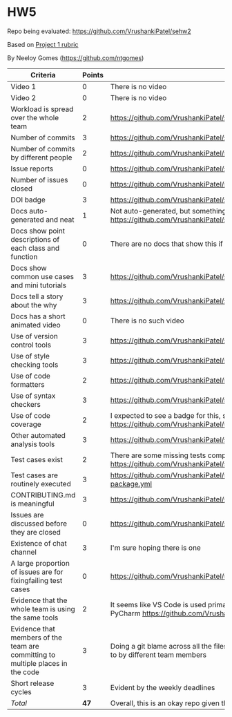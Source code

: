 # HW5
Repo being evaluated: https://github.com/VrushankiPatel/sehw2

Based on [Project 1 rubric](https://github.com/txt/se22/blob/main/docs/proj1.md#rubric)

By Neeloy Gomes (https://github.com/ntgomes)

| **Criteria**                                                                       | **Points** | **Evidence**                                                                                                                                      |
|------------------------------------------------------------------------------------|------------|---------------------------------------------------------------------------------------------------------------------------------------------------|
| Video 1                                                                            | 0          | There is no video                                                                                                                                 |
| Video 2                                                                            | 0          | There is no video                                                                                                                                 |
| Workload is spread over the whole team                                             | 2          | https://github.com/VrushankiPatel/sehw2/pulse/monthly                                                                                             |
| Number of commits                                                                  | 3          | https://github.com/VrushankiPatel/sehw2/graphs/commit-activity                                                                                    |
| Number of commits by different people                                              | 2          | https://github.com/VrushankiPatel/sehw2/graphs/commit-activity                                                                                    |
| Issue reports                                                                      | 0          | https://github.com/VrushankiPatel/sehw2/issues?q=                                                                                                 |
| Number of issues closed                                                            | 0          | https://github.com/VrushankiPatel/sehw2/issues?q=is%3Aclosed                                                                                      |
| DOI badge                                                                          | 3          | https://github.com/VrushankiPatel/sehw2 https://zenodo.org/record/7093785                                                                         |
| Docs auto-generated and neat                                                       | 1          | Not auto-generated, but something is there: https://github.com/VrushankiPatel/sehw2/tree/main/docs                                                |
| Docs show point descriptions of each class and function                            | 0          | There are no docs that show this if you don't count code comments                                                                                 |
| Docs show common use cases and mini tutorials                                      | 3          | https://github.com/VrushankiPatel/sehw2/blob/main/docs/README.md                                                                                  |
| Docs tell a story about the why                                                    | 3          | https://github.com/VrushankiPatel/sehw2/blob/main/docs/README.md                                                                                  |
| Docs has a short animated video                                                    | 0          | There is no such video                                                                                                                            |
| Use of version control tools                                                       | 3          | https://github.com/VrushankiPatel/sehw2                                                                                                           |
| Use of style checking tools                                                        | 3          | https://github.com/VrushankiPatel/sehw2/blob/main/requirements.txt                                                                                |
| Use of code formatters                                                             | 2          | https://github.com/VrushankiPatel/sehw2/blob/main/requirements.txt                                                                                |
| Use of syntax checkers                                                             | 3          | https://github.com/VrushankiPatel/sehw2/tree/main/.vscode                                                                                         |
| Use of code coverage                                                               | 2          | I expected to see a badge for this, since it is Python; https://github.com/VrushankiPatel/sehw2/blob/main/requirements.txt                        |
| Other automated analysis tools                                                     | 3          | https://github.com/VrushankiPatel/sehw2/tree/main/.github/workflows                                                                               |
| Test cases exist                                                                   | 2          | There are some missing tests compared to csv.lua https://github.com/VrushankiPatel/sehw2/tree/main/test                                           |
| Test cases are routinely executed                                                  | 3          | https://github.com/VrushankiPatel/sehw2/blob/main/.github/workflows/python-package.yml                                                            |
| CONTRIBUTING.md is meaningful                                                      | 3          | https://github.com/VrushankiPatel/sehw2/blob/main/CONTRIBUTING.md                                                                                 |
| Issues are discussed before they are closed                                        | 0          | https://github.com/VrushankiPatel/sehw2/issues?q=                                                                                                 |
| Existence of chat channel                                                          | 3          | I'm sure hoping there is one                                                                                                                      |
| A large proportion of issues are for fixingfailing test cases                      | 0          | https://github.com/VrushankiPatel/sehw2/issues?q=                                                                                                 |
| Evidence that the whole team is using the same tools                               | 2          | It seems like VS Code is used primarily, but still possible someone is using PyCharm https://github.com/VrushankiPatel/sehw2/tree/main/.vscode    |
| Evidence that members of the team are committing to multiple places in the code    | 3          | Doing a git blame across all the files shows the multiple places being committed to by different team members                                     |
| Short release cycles                                                               | 3          | Evident by the weekly deadlines                                                                                                                   |
| _Total_                                                                            | **47**     | Overall, this is an okay repo given the Project 1 rubric (max 84 points)                                                                          |
